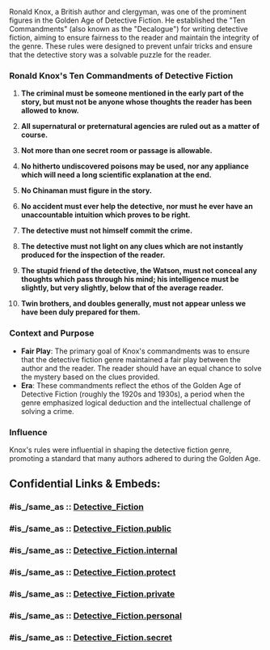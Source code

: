 

Ronald Knox, a British author and clergyman, 
was one of the prominent figures in the Golden Age of Detective Fiction. 
He established the "Ten Commandments" (also known as the "Decalogue") 
for writing detective fiction, 
aiming to ensure fairness to the reader and maintain the integrity of the genre. 
These rules were designed to prevent unfair tricks 
and ensure that the detective story was a solvable puzzle for the reader. 

### Ronald Knox's Ten Commandments of Detective Fiction

1. **The criminal must be someone mentioned in the early part of the story, but must not be anyone whose thoughts the reader has been allowed to know.**

2. **All supernatural or preternatural agencies are ruled out as a matter of course.**

3. **Not more than one secret room or passage is allowable.**

4. **No hitherto undiscovered poisons may be used, nor any appliance which will need a long scientific explanation at the end.**

5. **No Chinaman must figure in the story.**

6. **No accident must ever help the detective, nor must he ever have an unaccountable intuition which proves to be right.**

7. **The detective must not himself commit the crime.**

8. **The detective must not light on any clues which are not instantly produced for the inspection of the reader.**

9. **The stupid friend of the detective, the Watson, must not conceal any thoughts which pass through his mind; his intelligence must be slightly, but very slightly, below that of the average reader.**

10. **Twin brothers, and doubles generally, must not appear unless we have been duly prepared for them.**

### Context and Purpose

- **Fair Play**: The primary goal of Knox's commandments was 
  to ensure that the detective fiction genre maintained 
  a fair play between the author and the reader. 
  The reader should have an equal chance to solve the mystery 
  based on the clues provided.
- **Era**: These commandments reflect the ethos of 
  the Golden Age of Detective Fiction (roughly the 1920s and 1930s), 
  a period when the genre emphasized logical deduction 
  and the intellectual challenge of solving a crime.

### Influence

Knox's rules were influential in shaping the detective fiction genre, 
promoting a standard that many authors adhered to during the Golden Age. 


## Confidential Links & Embeds: 

### #is_/same_as :: [Detective_Fiction](/_Standards/Society/Communication/Genre/Fiction/Detective_Fiction.md) 

### #is_/same_as :: [Detective_Fiction.public](/_public/Society/Communication/Genre/Fiction/Detective_Fiction.public.md) 

### #is_/same_as :: [Detective_Fiction.internal](/_internal/Society/Communication/Genre/Fiction/Detective_Fiction.internal.md) 

### #is_/same_as :: [Detective_Fiction.protect](/_protect/Society/Communication/Genre/Fiction/Detective_Fiction.protect.md) 

### #is_/same_as :: [Detective_Fiction.private](/_private/Society/Communication/Genre/Fiction/Detective_Fiction.private.md) 

### #is_/same_as :: [Detective_Fiction.personal](/_personal/Society/Communication/Genre/Fiction/Detective_Fiction.personal.md) 

### #is_/same_as :: [Detective_Fiction.secret](/_secret/Society/Communication/Genre/Fiction/Detective_Fiction.secret.md)

